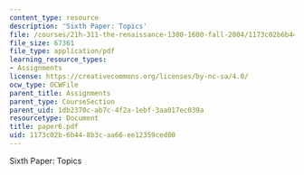 ```yaml
---
content_type: resource
description: 'Sixth Paper: Topics'
file: /courses/21h-311-the-renaissance-1300-1600-fall-2004/1173c02b6b448b3caa66ee12359ced00_paper6.pdf
file_size: 67361
file_type: application/pdf
learning_resource_types:
- Assignments
license: https://creativecommons.org/licenses/by-nc-sa/4.0/
ocw_type: OCWFile
parent_title: Assignments
parent_type: CourseSection
parent_uid: 1db2370c-ab7c-4f2a-1ebf-3aa017ec039a
resourcetype: Document
title: paper6.pdf
uid: 1173c02b-6b44-8b3c-aa66-ee12359ced00
---
```

Sixth Paper: Topics